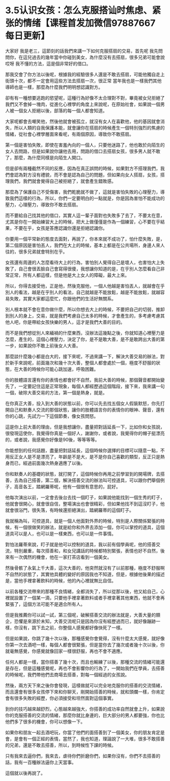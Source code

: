 # 3.5认识女孩：怎么克服搭讪时焦虑、紧张的情绪【课程首发加微信97887667 每日更新】

大家好 我是老三，這節刻的話我們來講一下如何克服搭扇的交易，首先呢 我先問問你，在這兒過去的幾年當中你碰到美女，為什麼沒有去搭扇，很多兄弟可能會說哎呀 我不懂的方法，這是個非常好的借口。

那我交會了你方法以後呢，根據我的經驗很多人還是不敢去搭扇，可能他獨自走上街頭十次，都不一定會用這些方法去搭扇一次，很正常 當年我也是一樣我們其他導師也是一樣，那麼為什麼我們明明想認識對方。

卻有有一種想要逃跑的慾望呢，這種行為好像不太合理對不對，畢竟被女兒拒絕了我們又不會掉一塊肉，從進化心裡學的角度上來說呢，在原始社會，如果說一個男人被一個女人拒絕以後，部落的每一個人都會知道。

大家呢都會去嘲笑他，然後他就會被孤立，就沒有女人在喜歡他，他的基因就會消失，所以人類的自我保護本能，就會讓你在搭扇的時候產生一個特別強烈的焦慮的情緒，從社會心裡學層面來看呢，有兩個原因，導致你不敢搭扇。

第一個是害怕失敗，即使在害羞內向的一個人，只要他迷路了，他也敢於向陌生的女人去問路，但是如果說你讓他去用，問路的借口去搭扇女孩，很多男人就不敢了，那麼，為什麼同樣是向陌生人開口。

但是卻有兩種截然不同的反應，因為在真正誤問的時候，如果對方不搭理我們，我們會認為對方沒有禮貌，而不會是認為自己的問題，但如果向女人搭扇，女孩，搭理我們，我們就會覺得自己被拒絕了，就會產生錯敗感。

那麼為了保護自己不受傷害，我們乾脆就不做了，這就是害怕失敗的心理壓力，導致我們這樣的行為，所以，你們一定要明白的一點就是，你是因為害怕不能成功的壓力，心理壓力，導致你不敢去搭扇。

而不要給自己找其他的借口，其實人這一輩子面對也失敗多了去了，不要太在意，尤其是你在一開始練習大上的時候，把大上做僅僅是作為一個練習，心不要在乎結果，不要在乎，女孩是答應認識你還是拒絕認識你。

你要用一個平常新的態度去面對，再說了，你本來就不成功了，怕什麼失敗，是，第二個原因是害怕丟人，我們在大上的時候，基本上都是在公共場所，身邊人來人往的，很多兄弟就會特別在乎。

女孩還有周邊的人怎麼看待大上的行為，害怕別人覺得自己是壞人，也害怕大上失敗了，自己會很丟臉自己會寫得很傻，我想讓你知道的是，在乎別人怎麼看自己非常正常，所有人都這樣，但是他是大上女人的障礙，最大上來。

所以，你得去接受他，正是他，然後克服他，一個人他越是害怕丟人，就越會在乎別人的看法，越是在乎別人的看法，自己就越是不能放鬆，越是不能放鬆，就越容易失敗，其實大家都這麼忙，你跟他們的生活好無關系。

別人根本就不會在意你做什麼，所以你想去大上的時候，不要把自己的切弱，推卸到別人的身上，交易，就是我們考慮自己太多的時候，才會產生的，多考慮考慮其他人吧，你是帶給女孩快樂的男人，這才是我們大善的目的。

而不是我們想從別人來緬禍的什麼東西，沒辦法這幾點之後，你就知道心裡壓力是怎麼，產生的，這個心裡壓力，決定了你，是不是敢大善，是不是敢跨出大善的第一步，如果說你不敢上前後女人大善。

那麼談什麼幾小都是白大的，接下來呢，不過來講一下，解決大善交易的辦法，對於新手來說呢，前面幾次和幾十次大善，整個人都會處於一個，極度不舒服的狀態，在大善的時候你可能心跳加速，呼吸困難。

你的肢體語言還有你的表情也都會好不自然，我前大善的時候，那個聲音都開始變先了，一定要記住這是正常現象，每個人都經歷過這個階段，接下來，我來講一句一個，破除大善交易的方法，第一個是熱身，就是。

在你真正大善，投入到大善的狀態以前，你可以先去找五個女人假裝默怒，你先打開自己和默奏人交流的那個狀態，讓你的肢體語言你的表情你的眼神、聲音，還有你的心跳，先試力一下這個節奏，像女孩問怒。

這是你上前大善的理由，但是我想讓你，盡量把對話延長一下，比如你和女孩說，很發現這使你，我覺得你真是一個好人，謝謝你，或者說，我覺得你的帽子挺漂亮的，或者說，我感覺你好像是90後，等等等等。

你能想到的任何話題，盡量把對話延長，這個時候你選擇的目標可以隨意一點，不用反正女人是不是漂亮了，年齡是不是大，是不是你自己喜歡的類型，反正只是熱身而已，經過前面幾次熱身適應了以後。

你和默奏人的基礎的狀態，就打開了，這個時候你再用之前學習到的開場牌，去搭善，去為自己搭善，第二個，解決搭善交流的辦法叫可控道具，可以跟你們舉個例子，高音各王，踏網羅蒂呢，他有一個很有意思的，屁好。

他每次演出以前，一定會去後台去找一個盯子，如果說他能找到一個生秀的盯子，他就會很開心，就會很自信，整場演出也會很精彩，但如果他找不到這沒盯子，他就會很浴門，很失落，有時候還拒絕演出，踏網羅蒂的這個盯子。

我就稱為叫，可控道具，就是一個人他面對外界的時候，特別是人際關係緊張的時候，有一個很做笑的辦法，就是給你和外界去添加一個，你可以掌控的道具，這個道具可以是人，也可以是一樣東西，也可以是一件事情。

對怕法羅蒂來說，盯子就是他可以控制的道具，我以前有個學員呢，他的搭善交流，特別嚴重，每次搭善和，和女兒講話的時候都特別緊張，表情也好不自然，後來有一次偶然的機會，他在一家打茶店看到一個美女。

然後骨骸了永氣上千大善，這次大善的，他突然就沒有了以前那種，極度不舒服啊不自然的狀態了，其實他具體的變好的原因我也不知道，但是，根據他後果的描述是，當他手裡拿著飲料的時候，他的內心裡就無比自信。

以前各種交流帶來的那種不良情緒，全都消失了，所以從那以後，他又給自己，心裡就設置了一個某一滴，只要他手裡拿著飲料或者手裡拿著其他東西，他就不會再緊張了，這個方法可能不是適合所有人。

但是我推薦你可以試一試，第三個呢，破解搭善交流的辦法就是，大善大量的類企，恐懼是來源於未知，大善交流呢只是因為你沒有經歷過而已，就好像蹦跡一樣，你沒有，跳下去之前，你整個人感覺都好像快死了一樣。

但是如果說，你跳了幾十次以後，那種感覺你會覺得，沒有什麼太大感覺，就好像你第一次去酒吧一樣，每個人都會很緊張，但是當你去了幾次或者幾十次以後，你就毫無感覺，你感覺就像回家一樣很舒服，再也不會不適應。

任何人都是一樣，當你搭善了幾十次，而且也輸練了以後，那種交流的情緒可能還是存在，但是這種感覺呢，再也不會影響你的行為了，一開始我們在學員，去搭善的時候呢，我們帶他們去商場去搭善，對每一個經過的女孩說。

然後，兩方天下來之後你會發現，這樣做就可以完全地克服你的搭善的交流情緒，而且還會有很多女孩停下來和你聊天，剛開始搭善的時候，就和頭爛一樣，你肯定會有很多失敗的經歷，你必須接受和坦然面對這個事實。

到你的技巧越來越舒烈，心態越來越強大，你搭善的成功率自然就會上升，如果說你的克服搭善的交流的情緒，那麼你就比身邊的，巨大部分的男人都要強，你也比他們多了很多的機會，你可以想像一下。

如果你和朋友一起去酒吧玩，你當了他們的面搭善到了一個美女，你的朋友肯定是會，是會有一個正經的表情，當然了，我也知道，理論說了一大堆，很多不敢搭善的兄弟，還是不敢去搭善，所以，到時候性下課的時候。

只有我來去逼你們，我來去，虐待你們折磨你們，如果你沒有，你們不去搭善的話，我有一百種辦法逼你上天當事。

這個就以後再說了。
